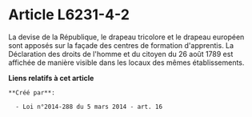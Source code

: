 # Article L6231-4-2

La devise de la République, le drapeau tricolore et le drapeau européen sont apposés sur la façade des centres de formation
d'apprentis. La Déclaration des droits de l'homme et du citoyen du 26 août 1789 est affichée de manière visible dans les
locaux des mêmes établissements.

**Liens relatifs à cet article**

	**Créé par**:

	  - Loi n°2014-288 du 5 mars 2014 - art. 16
